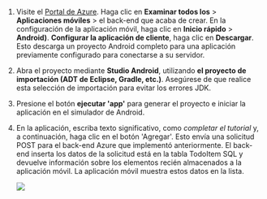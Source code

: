 
1. Visite el [Portal de Azure]. Haga clic en **Examinar todos los** > **Aplicaciones móviles** > el back-end que acaba de crear. En la configuración de la aplicación móvil, haga clic en **Inicio rápido** > **Android)**. **Configurar la aplicación de cliente**, haga clic en **Descargar**. Esto descarga un proyecto Android completo para una aplicación previamente configurado para conectarse a su servidor. 

2. Abra el proyecto mediante **Studio Android**, utilizando **el proyecto de importación (ADT de Eclipse, Gradle, etc.)**. Asegúrese de que realice esta selección de importación para evitar los errores JDK.

3. Presione el botón **ejecutar 'app'** para generar el proyecto e iniciar la aplicación en el simulador de Android.

4. En la aplicación, escriba texto significativo, como _completar el tutorial_ y, a continuación, haga clic en el botón 'Agregar'. Esto envía una solicitud POST para el back-end Azure que implementó anteriormente. El back-end inserta los datos de la solicitud está en la tabla TodoItem SQL y devuelve información sobre los elementos recién almacenados a la aplicación móvil. La aplicación móvil muestra estos datos en la lista. 

    ![](./media/app-service-mobile-android-quickstart/mobile-quickstart-startup-android.png)

[Portal de Azure]: https://portal.azure.com/
